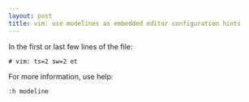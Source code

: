 ```yaml
---
layout: post
title: vim: use modelines as embedded editor configuration hints
---
```


In the first or last few lines of the file:

    # vim: ts=2 sw=2 et

For more information, use help: 

    :h modeline
